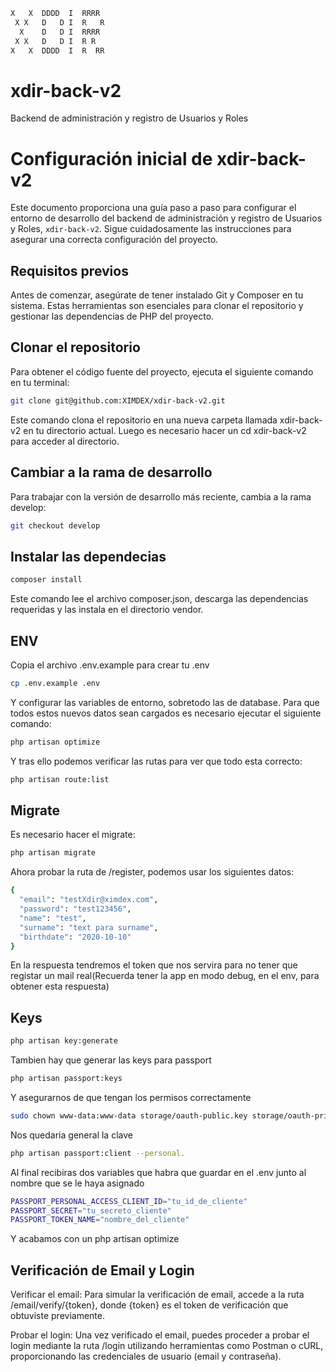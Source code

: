 ```bash
X   X  DDDD  I  RRRR
 X X   D   D I  R   R
  X    D   D I  RRRR
 X X   D   D I  R R
X   X  DDDD  I  R  RR
```

# xdir-back-v2
Backend de administración y registro de Usuarios y Roles

# Configuración inicial de xdir-back-v2

Este documento proporciona una guía paso a paso para configurar el entorno de desarrollo del backend de administración y registro de Usuarios y Roles, `xdir-back-v2`. Sigue cuidadosamente las instrucciones para asegurar una correcta configuración del proyecto.

## Requisitos previos

Antes de comenzar, asegúrate de tener instalado Git y Composer en tu sistema. Estas herramientas son esenciales para clonar el repositorio y gestionar las dependencias de PHP del proyecto.

## Clonar el repositorio

Para obtener el código fuente del proyecto, ejecuta el siguiente comando en tu terminal:
```bash
git clone git@github.com:XIMDEX/xdir-back-v2.git
```

Este comando clona el repositorio en una nueva carpeta llamada xdir-back-v2 en tu directorio actual.
Luego es necesario hacer un cd xdir-back-v2 para acceder al directorio. 

## Cambiar a la rama de desarrollo
Para trabajar con la versión de desarrollo más reciente, cambia a la rama develop:
```bash
git checkout develop
```

## Instalar las dependecias 
```bash
composer install
```
Este comando lee el archivo composer.json, descarga las dependencias requeridas y las instala en el directorio vendor.

## ENV

Copia el archivo .env.example para crear tu .env
```bash
cp .env.example .env
```
Y configurar las variables de entorno, sobretodo las de database. 
Para que todos estos nuevos datos sean cargados es necesario ejecutar el siguiente comando: 
```bash
php artisan optimize
```
Y tras ello podemos verificar las rutas para ver que todo esta correcto:
```bash
php artisan route:list
```
## Migrate
Es necesario hacer el migrate:
```bash
php artisan migrate
```
Ahora probar la ruta de /register, podemos usar los siguientes datos: 
```bash
{
  "email": "testXdir@ximdex.com",
  "password": "test123456",
  "name": "test",
  "surname": "text para surname",
  "birthdate": "2020-10-10"
}
```
En la respuesta tendremos el token que nos servira para no tener que registar un mail real(Recuerda tener la app en modo debug, en el env, para obtener esta respuesta)
## Keys
```bash
php artisan key:generate
```
Tambien hay que generar las keys para passport 
```bash
php artisan passport:keys
```
Y asegurarnos de que tengan los permisos correctamente
```bash
sudo chown www-data:www-data storage/oauth-public.key storage/oauth-private.key
```
Nos quedaria general la clave 
```bash
php artisan passport:client --personal.
```
Al final recibiras dos variables que habra que guardar en el .env junto al nombre que se le haya asignado 
```bash
PASSPORT_PERSONAL_ACCESS_CLIENT_ID="tu_id_de_cliente"
PASSPORT_SECRET="tu_secreto_cliente"
PASSPORT_TOKEN_NAME="nombre_del_cliente"
```
Y acabamos con un php artisan optimize

## Verificación de Email y Login

Verificar el email: Para simular la verificación de email, accede a la ruta /email/verify/{token}, donde {token} es el token de verificación que obtuviste previamente.

Probar el login: Una vez verificado el email, puedes proceder a probar el login mediante la ruta /login utilizando herramientas como Postman o cURL, proporcionando las credenciales de usuario (email y contraseña).